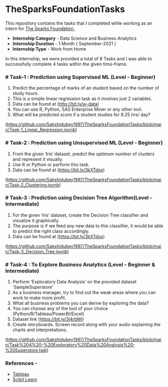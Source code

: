 
# TheSparksFoundationTasks
This repository contains the tasks that I completed while working as an intern for [The Sparks Foundation.](https://www.thesparksfoundationsingapore.org/)
- **Internship Category** - Data Science and Business Analytics
- **Internship Duration** - 1 Month ( September-2021 )
- **Internship Type** - Work from Home

In this internship, we were provided a total of 8 Tasks and I was able to successfully complete 4 tasks within the given time-frame.

### # Task-1 : Prediction using Supervised ML (Level - Beginner)

1. Predict the percentage of marks of an student based on the number of study hours.
1. This is a simple linear regression task as it involves just 2 variables.
1. Data can be found at (http://bit.ly/w-data)
1. You can use R, Python, SAS Enterprise Miner or any other tool.
1. What will be predicted score if a student studies for 9.25 hrs/ day?

(https://github.com/Sakshidubey1997/TheSparksFoundationTasks/blob/main/Task-1_Linear_Regression.ipynb)

### # Task-2 : Prediction using Unsupervised ML (Level - Beginner)

1. From the given ‘Iris’ dataset, predict the optimum number of clusters and represent it visually.
1. Use R or Python or perform this task.
1. Data can be found at (https://bit.ly/3kXTdox)

(https://github.com/Sakshidubey1997/TheSparksFoundationTasks/blob/main/Task-2_Clustering.ipynb)

### # Task-3 : Prediction using Decision Tree Algorithm(Level - Intermediate)

1. For the given ‘Iris’ dataset, create the Decision Tree classifier and visualize it graphically.
1. The purpose is if we feed any new data to this classifier, it would be able to predict the right class accordingly.
1. Data can be found at (https://bit.ly/3kXTdox)

(https://github.com/Sakshidubey1997/TheSparksFoundationTasks/blob/main/Task-3_Decision_Tree.ipynb)


### # Task-4 : To Explore Business Analytics (Level - Beginner & Intermediate)

1. Perform ‘Exploratory Data Analysis’ on the provided dataset ‘SampleSuperstore’
1. As a business manager, try to find out the weak areas where you can work to make more profit.
1. What all business problems you can derive by exploring the data?
1. You can choose any of the tool of your choice (Python/R/Tableau/PowerBI/Excel)
1. Dataset link (https://bit.ly/3i4rbWl)
1. Create storyboards. Screen record along with your audio explaining the charts and interpretations.

(https://github.com/Sakshidubey1997/TheSparksFoundationTasks/blob/main/Task%204%20-%20Exploratory%20Data%20Analysis%20-%20Superstore.twb)



 ### References -
 - [Tableau](https://help.tableau.com/v2018.3/offline/en-us/tableau_desktop.pdf) 
 - [Scikit Learn](https://scikit-learn.org/stable/)
